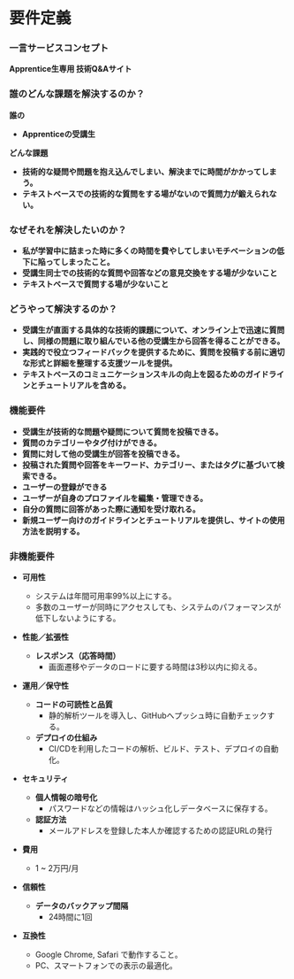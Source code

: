 # 要件定義
### 一言サービスコンセプト
**Apprentice生専用 技術Q&Aサイト**

### 誰のどんな課題を解決するのか？
**誰の**
- **Apprenticeの受講生**

**どんな課題**
- **技術的な疑問や問題を抱え込んでしまい、解決までに時間がかかってしまう。**
- **テキストベースでの技術的な質問をする場がないので質問力が鍛えられない。**

### なぜそれを解決したいのか？
- **私が学習中に詰まった時に多くの時間を費やしてしまいモチベーションの低下に陥ってしまったこと。**
- **受講生同士での技術的な質問や回答などの意見交換をする場が少ないこと**
- **テキストベースで質問する場が少ないこと**

### どうやって解決するのか？
- **受講生が直面する具体的な技術的課題について、オンライン上で迅速に質問し、同様の問題に取り組んでいる他の受講生から回答を得ることができる。**
- **実践的で役立つフィードバックを提供するために、質問を投稿する前に適切な形式と詳細を整理する支援ツールを提供。**
- **テキストベースのコミュニケーションスキルの向上を図るためのガイドラインとチュートリアルを含める。**

### 機能要件
- **受講生が技術的な問題や疑問について質問を投稿できる。**
- **質問のカテゴリーやタグ付けができる。**
- **質問に対して他の受講生が回答を投稿できる。**
- **投稿された質問や回答をキーワード、カテゴリー、またはタグに基づいて検索できる。**
- **ユーザーの登録ができる**
- **ユーザーが自身のプロファイルを編集・管理できる。**
- **自分の質問に回答があった際に通知を受け取れる。**
- **新規ユーザー向けのガイドラインとチュートリアルを提供し、サイトの使用方法を説明する。**

### 非機能要件
- **可用性**
  - システムは年間可用率99%以上にする。
  - 多数のユーザーが同時にアクセスしても、システムのパフォーマンスが低下しないようにする。

- **性能／拡張性**
  - **レスポンス（応答時間）**
    - 画面遷移やデータのロードに要する時間は3秒以内に抑える。

- **運用／保守性**
  - **コードの可読性と品質**
    - 静的解析ツールを導入し、GitHubへプッシュ時に自動チェックする。
  - **デプロイの仕組み**
    - CI/CDを利用したコードの解析、ビルド、テスト、デプロイの自動化。

- **セキュリティ**
  - **個人情報の暗号化**
    - パスワードなどの情報はハッシュ化しデータベースに保存する。
  - **認証方法**
    - メールアドレスを登録した本人か確認するための認証URLの発行

- **費用**
  - 1 ~ 2万円/月

- **信頼性**
  - **データのバックアップ間隔**
    - 24時間に1回

- **互換性**
  - Google Chrome, Safari で動作すること。
  - PC、スマートフォンでの表示の最適化。
